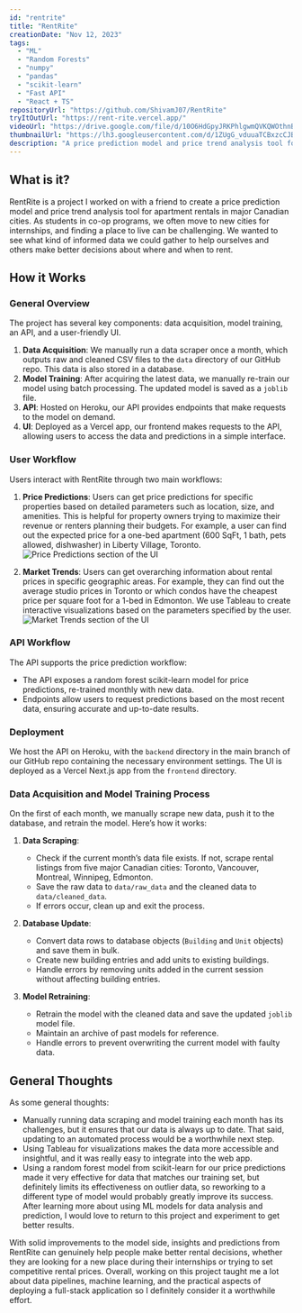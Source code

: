 ```yaml
---
id: "rentrite"
title: "RentRite"
creationDate: "Nov 12, 2023"
tags: 
  - "ML"
  - "Random Forests"
  - "numpy"
  - "pandas"
  - "scikit-learn"
  - "Fast API"
  - "React + TS"
repositoryUrl: "https://github.com/ShivamJ07/RentRite"
tryItOutUrl: "https://rent-rite.vercel.app/"
videoUrl: "https://drive.google.com/file/d/10O6HdGpyJRKPhlgwmQVKQWOthnBsaUxZ/preview"
thumbnailUrl: "https://lh3.googleusercontent.com/d/1ZUgG_vduuaTCBxzcCJBw1c33t50iSDDS?authuser=0"
description: "A price prediction model and price trend analysis tool for apartment rentals in major Canadian cities."
---
```


## What is it?

RentRite is a project I worked on with a friend to create a price prediction model and price trend analysis tool for apartment rentals in major Canadian cities. As students in co-op programs, we often move to new cities for internships, and finding a place to live can be challenging. We wanted to see what kind of informed data we could gather to help ourselves and others make better decisions about where and when to rent.

## How it Works

### General Overview

The project has several key components: data acquisition, model training, an API, and a user-friendly UI.

1. **Data Acquisition**: We manually run a data scraper once a month, which outputs raw and cleaned CSV files to the `data` directory of our GitHub repo. This data is also stored in a database.
2. **Model Training**: After acquiring the latest data, we manually re-train our model using batch processing. The updated model is saved as a `joblib` file.
3. **API**: Hosted on Heroku, our API provides endpoints that make requests to the model on demand.
4. **UI**: Deployed as a Vercel app, our frontend makes requests to the API, allowing users to access the data and predictions in a simple interface.

### User Workflow

Users interact with RentRite through two main workflows:


1. **Price Predictions**: Users can get price predictions for specific properties based on detailed parameters such as location, size, and amenities. This is helpful for property owners trying to maximize their revenue or renters planning their budgets. For example, a user can find out the expected price for a one-bed apartment (600 SqFt, 1 bath, pets allowed, dishwasher) in Liberty Village, Toronto. ![Price Predictions section of the UI](https://lh3.googleusercontent.com/d/1YUbickGVuA_W-C5e2ROmVqicCHTeDSL5?authuser=0)

2. **Market Trends**: Users can get overarching information about rental prices in specific geographic areas. For example, they can find out the average studio prices in Toronto or which condos have the cheapest price per square foot for a 1-bed in Edmonton. We use Tableau to create interactive visualizations based on the parameters specified by the user. ![Market Trends section of the UI](https://lh3.googleusercontent.com/d/14LL5rFMkP46V9V9erpvKNKKr-G9sVpCX?authuser=0)

### API Workflow

The API supports the price prediction workflow:

- The API exposes a random forest scikit-learn model for price predictions, re-trained monthly with new data.
- Endpoints allow users to request predictions based on the most recent data, ensuring accurate and up-to-date results.

### Deployment

We host the API on Heroku, with the `backend` directory in the main branch of our GitHub repo containing the necessary environment settings. The UI is deployed as a Vercel Next.js app from the `frontend` directory.

### Data Acquisition and Model Training Process

On the first of each month, we manually scrape new data, push it to the database, and retrain the model. Here’s how it works:

1. **Data Scraping**:
    - Check if the current month’s data file exists. If not, scrape rental listings from five major Canadian cities: Toronto, Vancouver, Montreal, Winnipeg, Edmonton.
    - Save the raw data to `data/raw_data` and the cleaned data to `data/cleaned_data`.
    - If errors occur, clean up and exit the process.

2. **Database Update**:
    - Convert data rows to database objects (`Building` and `Unit` objects) and save them in bulk.
    - Create new building entries and add units to existing buildings.
    - Handle errors by removing units added in the current session without affecting building entries.

3. **Model Retraining**:
    - Retrain the model with the cleaned data and save the updated `joblib` model file.
    - Maintain an archive of past models for reference.
    - Handle errors to prevent overwriting the current model with faulty data.

## General Thoughts

As some general thoughts:

- Manually running data scraping and model training each month has its challenges, but it ensures that our data is always up to date. That said, updating to an automated process would be a worthwhile next step.
- Using Tableau for visualizations makes the data more accessible and insightful, and it was really easy to integrate into the web app.
- Using a random forest model from scikit-learn for our price predictions made it very effective for data that matches our training set, but definitely limits its effectiveness on outlier data, so reworking to a different type of model would probably greatly improve its success. After learning more about using ML models for data analysis and prediction, I would love to return to this project and experiment to get better results.

With solid improvements to the model side, insights and predictions from RentRite can genuinely help people make better rental decisions, whether they are looking for a new place during their internships or trying to set competitive rental prices. Overall, working on this project taught me a lot about data pipelines, machine learning, and the practical aspects of deploying a full-stack application so I definitely consider it a worthwhile effort.